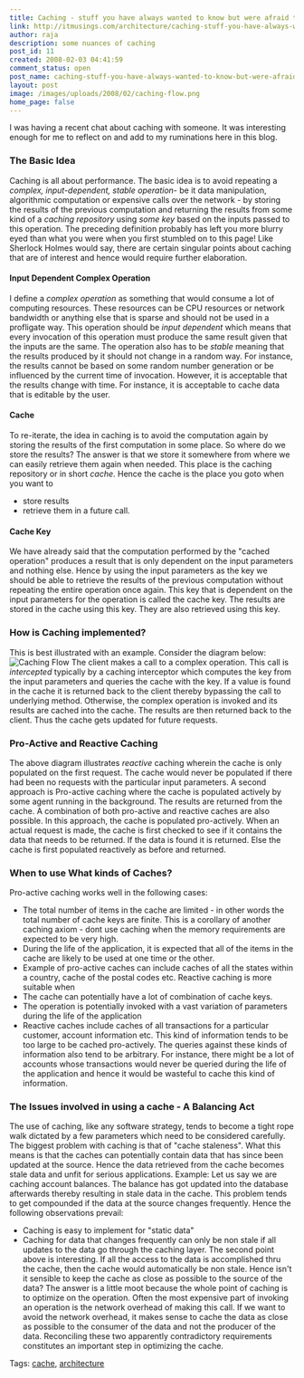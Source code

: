 ```yaml
---
title: Caching - stuff you have always wanted to know but were afraid to ask
link: http://itmusings.com/architecture/caching-stuff-you-have-always-wanted-to-know-but-were-afraid-to-ask
author: raja
description: some nuances of caching
post_id: 11
created: 2008-02-03 04:41:59
comment_status: open
post_name: caching-stuff-you-have-always-wanted-to-know-but-were-afraid-to-ask
layout: post
image: /images/uploads/2008/02/caching-flow.png
home_page: false
---
```


I was having a recent chat about caching with someone. It was interesting enough for me to reflect on and add to my ruminations here in this blog. 

### The Basic Idea

Caching is all about performance. The basic idea is to avoid repeating a _complex, input-dependent, stable operation_\- be it data manipulation, algorithmic computation or expensive calls over the network - by storing the results of the previous computation and returning the results from some kind of a _caching repository_ using _some key_ based on the inputs passed to this operation. The preceding definition probably has left you more blurry eyed than what you were when you first stumbled on to this page! Like Sherlock Holmes would say, there are certain singular points about caching that are of interest and hence would require further elaboration. 

#### Input Dependent Complex Operation

I define a _complex operation_ as something that would consume a lot of computing resources. These resources can be CPU resources or network bandwidth or anything else that is sparse and should not be used in a profligate way. This operation should be _input dependent_ which means that every invocation of this operation must produce the same result given that the inputs are the same. The operation also has to be _stable_ meaning that the results produced by it should not change in a random way. For instance, the results cannot be based on some random number generation or be influenced by the current time of invocation. However, it is acceptable that the results change with time. For instance, it is acceptable to cache data that is editable by the user. 

#### Cache

To re-iterate, the idea in caching is to avoid the computation again by storing the results of the first computation in some place. So where do we store the results? The answer is that we store it somewhere from where we can easily retrieve them again when needed. This place is the caching repository or in short _cache_. Hence the cache is the place you goto when you want to 

  * store results
  * retrieve them in a future call.

#### Cache Key

We have already said that the computation performed by the "cached operation" produces a result that is only dependent on the input parameters and nothing else. Hence by using the input parameters as the key we should be able to retrieve the results of the previous computation without repeating the entire operation once again. This key that is dependent on the input parameters for the operation is called the cache key. The results are stored in the cache using this key. They are also retrieved using this key. 

### How is Caching implemented?

This is best illustrated with an example. Consider the diagram below: ![Caching Flow](/images/uploads/2008/02/caching-flow.png) The client makes a call to a complex operation. This call is _intercepted_ typically by a caching interceptor which computes the key from the input parameters and queries the cache with the key. If a value is found in the cache it is returned back to the client thereby bypassing the call to underlying method. Otherwise, the complex operation is invoked and its results are cached into the cache. The results are then returned back to the client. Thus the cache gets updated for future requests. 

### Pro-Active and Reactive Caching

The above diagram illustrates _reactive_ caching wherein the cache is only populated on the first request. The cache would never be populated if there had been no requests with the particular input parameters. A second approach is Pro-active caching where the cache is populated actively by some agent running in the background. The results are returned from the cache. A combination of both pro-active and reactive caches are also possible. In this approach, the cache is populated pro-actively. When an actual request is made, the cache is first checked to see if it contains the data that needs to be returned. If the data is found it is returned. Else the cache is first populated reactively as before and returned. 

### When to use What kinds of Caches?

Pro-active caching works well in the following cases: 

  * The total number of items in the cache are limited - in other words the total number of cache keys are finite. This is a corollary of another caching axiom - dont use caching when the memory requirements are expected to be very high.
  * During the life of the application, it is expected that all of the items in the cache are likely to be used at one time or the other.
  * Example of pro-active caches can include caches of all the states within a country, cache of the postal codes etc.
Reactive caching is more suitable when 
  * The cache can potentially have a lot of combination of cache keys.
  * The operation is potentially invoked with a vast variation of parameters during the life of the application
  * Reactive caches include caches of all transactions for a particular customer, account information etc. This kind of information tends to be too large to be cached pro-actively. The queries against these kinds of information also tend to be arbitrary. For instance, there might be a lot of accounts whose transactions would never be queried during the life of the application and hence it would be wasteful to cache this kind of information.

### The Issues involved in using a cache - A Balancing Act

The use of caching, like any software strategy, tends to become a tight rope walk dictated by a few parameters which need to be considered carefully. The biggest problem with caching is that of "cache staleness". What this means is that the caches can potentially contain data that has since been updated at the source. Hence the data retrieved from the cache becomes stale data and unfit for serious applications. Example: Let us say we are caching account balances. The balance has got updated into the database afterwards thereby resulting in stale data in the cache. This problem tends to get compounded if the data at the source changes frequently. Hence the following observations prevail: 

  * Caching is easy to implement for "static data"
  * Caching for data that changes frequently can only be non stale if all updates to the data go through the caching layer.
The second point above is interesting. If all the access to the data is accomplished thru the cache, then the cache would automatically be non stale. Hence isn't it sensible to keep the cache as close as possible to the source of the data? The answer is a little moot because the whole point of caching is to optimize on the operation. Often the most expensive part of invoking an operation is the network overhead of making this call. If we want to avoid the network overhead, it makes sense to cache the data as close as possible to the consumer of the data and not the producer of the data. Reconciling these two apparently contradictory requirements constitutes an important step in optimizing the cache. 

Tags: [cache](http://technorati.com/tag/cache), [architecture](http://technorati.com/tag/architecture)
